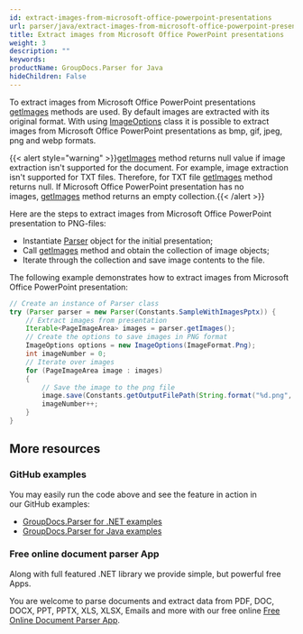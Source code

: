 ```yaml
---
id: extract-images-from-microsoft-office-powerpoint-presentations
url: parser/java/extract-images-from-microsoft-office-powerpoint-presentations
title: Extract images from Microsoft Office PowerPoint presentations
weight: 3
description: ""
keywords: 
productName: GroupDocs.Parser for Java
hideChildren: False
---
```

To extract images from Microsoft Office PowerPoint presentations [getImages](https://reference.groupdocs.com/java/parser/com.groupdocs.parser/Parser#getImages()) methods are used. By default images are extracted with its original format. With using [ImageOptions](https://reference.groupdocs.com/java/parser/com.groupdocs.parser.options/ImageOptions) class it is possible to extract images from Microsoft Office PowerPoint presentations as bmp, gif, jpeg, png and webp formats.

{{< alert style="warning" >}}[getImages](https://reference.groupdocs.com/java/parser/com.groupdocs.parser/Parser#getImages()) method returns null value if image extraction isn't supported for the document. For example, image extraction isn't supported for TXT files. Therefore, for TXT file [getImages](https://reference.groupdocs.com/java/parser/com.groupdocs.parser/Parser#getImages()) method returns null. If Microsoft Office PowerPoint presentation has no images, [getImages](https://reference.groupdocs.com/java/parser/com.groupdocs.parser/Parser#getImages()) method returns an empty collection.{{< /alert >}}

Here are the steps to extract images from Microsoft Office PowerPoint presentation to PNG-files:

*   Instantiate [Parser](https://reference.groupdocs.com/java/parser/com.groupdocs.parser/Parser) object for the initial presentation;
*   Call [getImages](https://reference.groupdocs.com/java/parser/com.groupdocs.parser/Parser#getImages()) method and obtain the collection of image objects;
*   Iterate through the collection and save image contents to the file.

The following example demonstrates how to extract images from Microsoft Office PowerPoint presentation:

```java
// Create an instance of Parser class
try (Parser parser = new Parser(Constants.SampleWithImagesPptx)) {
    // Extract images from presentation
    Iterable<PageImageArea> images = parser.getImages();
    // Create the options to save images in PNG format
    ImageOptions options = new ImageOptions(ImageFormat.Png);
    int imageNumber = 0;
    // Iterate over images
    for (PageImageArea image : images)
    {
        // Save the image to the png file
        image.save(Constants.getOutputFilePath(String.format("%d.png", imageNumber)), options);
        imageNumber++;
    }
}

```

## More resources

### GitHub examples

You may easily run the code above and see the feature in action in our GitHub examples:

*   [GroupDocs.Parser for .NET examples](https://github.com/groupdocs-parser/GroupDocs.Parser-for-.NET)    
*   [GroupDocs.Parser for Java examples](https://github.com/groupdocs-parser/GroupDocs.Parser-for-Java)    

### Free online document parser App

Along with full featured .NET library we provide simple, but powerful free Apps.

You are welcome to parse documents and extract data from PDF, DOC, DOCX, PPT, PPTX, XLS, XLSX, Emails and more with our free online [Free Online Document Parser App](https://products.groupdocs.app/parser).